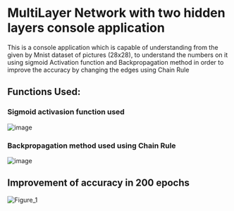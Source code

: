 # MultiLayer Network with two hidden layers console application
This is a console application which is capable of understanding from the given by Mnist dataset of pictures (28x28), to understand the numbers on it using sigmoid Activation function and Backpropagation method in order to improve the accuracy by changing the edges using Chain Rule 
## Functions Used:
### Sigmoid activasion function used
![image](https://github.com/user-attachments/assets/721eb129-c9fb-40f5-a673-01ae34787c84)

### Backpropagation method used using Chain Rule
![image](https://github.com/user-attachments/assets/7f0bc5c6-6b4c-4d6b-82fd-6c2a613e5d9c)

## Improvement of accuracy in 200 epochs 
![Figure_1](https://github.com/user-attachments/assets/31adad25-914c-4b50-91fe-4888aa8b3eb5)
